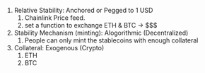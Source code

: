 1. Relative Stability: Anchored or Pegged to 1 USD
   1. Chainlink Price feed.
   2. set a function to exchange ETH & BTC -> $$$
2. Stability Mechanism (minting): Alogorithmic (Decentralized)
   1. People can only mint the stablecoins with enough collateral
3. Collateral: Exogenous (Crypto)
   1. ETH
   2. BTC
